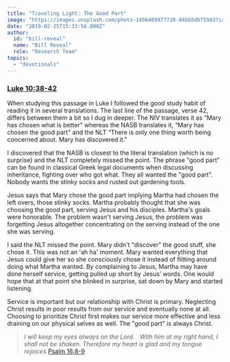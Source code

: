 ```yaml
---
title: "Traveling Light: The Good Part"
image: "https://images.unsplash.com/photo-1456409977730-84bb5dbf5503?ixlib=rb-1.2.1&q=85&fm=jpg&crop=entropy&cs=srgb&ixid=eyJhcHBfaWQiOjk2NjF9"
date: "2019-02-25T15:33:56.000Z"
author:
  id: "bill-reveal"
  name: "Bill Reveal"
  role: "Research Team"
topics:
  - "devotionals"
---
```

### [Luke 10:38-42][1]

When studying this passage in Luke I followed the good study habit of reading it in several translations. The last line of the passage, verse 42, differs between them a bit so I dug in deeper. The NIV translates it as “Mary has chosen what is better” whereas the NASB translates it, “Mary has chosen the good part" and the NLT “There is only one thing worth being concerned about. Mary has discovered it."

I discovered that the NASB is closest to the literal translation (which is no surprise) and the NLT completely missed the point. The phrase "good part" can be found in classical Greek legal documents when discussing inheritance, fighting over who got what. They all wanted the "good part". Nobody wants the stinky socks and rusted out gardening tools.

Jesus says that Mary chose the good part implying Martha had chosen the left overs, those stinky socks. Martha probably thought that she was choosing the good part, serving Jesus and his disciples. Martha's goals were honorable. The problem wasn't serving Jesus, the problem was forgetting Jesus altogether concentrating on the serving instead of the one she was serving.

I said the NLT missed the point. Mary didn't "discover" the good stuff, she chose it. This was not an 'ah ha' moment. Mary wanted everything that Jesus could give her so she consciously chose it instead of flitting around doing what Martha wanted. By complaining to Jesus, Martha may have done herself service, getting pulled up short by Jesus’ words. One would hope that at that point she blinked in surprise, sat down by Mary and started listening.

Service is important but our relationship with Christ is primary. Neglecting Christ results in poor results from our service and eventually none at all. Choosing to prioritize Christ first makes our service more effective and less draining on our physical selves as well. The "good part" is always Christ.

> _I will keep my eyes always on the Lord._
> _&nbsp;&nbsp;With him at my right hand, I shall not be shaken._
> _Therefore my heart is glad and my tongue rejoices_ [Psalm 16:8-9][2]

[1]: https://www.bible.com/113/luk.10.38-42
[2]: https://www.bible.com/113/psa.16.8-9
